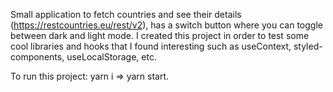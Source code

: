 Small application to fetch countries and see their details (https://restcountries.eu/rest/v2), has a switch button where you can toggle between dark and light mode.
I created this project in order to test some cool libraries and hooks that I found interesting such as useContext, styled-components, useLocalStorage, etc.


To run this project: yarn i => yarn start.